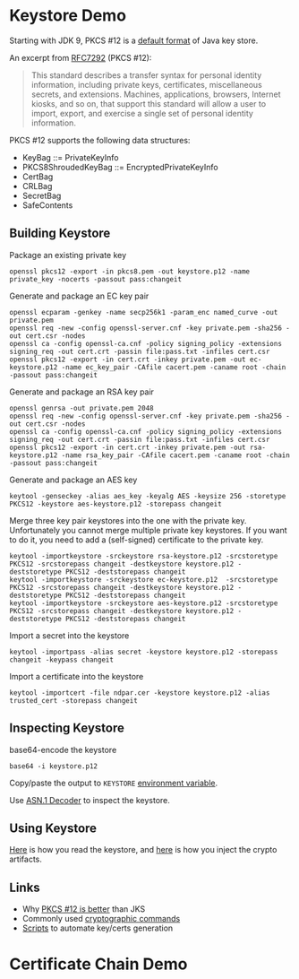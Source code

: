 # Keystore Demo

Starting with JDK 9, PKCS #12 is a [default format](https://blogs.oracle.com/jtc/jdk9-keytool-transitions-default-keystore-to-pkcs12) of Java key store.

An excerpt from [RFC7292](https://tools.ietf.org/html/rfc7292) (PKCS #12):

> This standard describes a transfer syntax for personal identity
> information, including private keys, certificates, miscellaneous
> secrets, and extensions. Machines, applications, browsers, Internet
> kiosks, and so on, that support this standard will allow a user to
> import, export, and exercise a single set of personal identity
> information.

PKCS #12 supports the following data structures:

- KeyBag ::= PrivateKeyInfo
- PKCS8ShroudedKeyBag ::= EncryptedPrivateKeyInfo
- CertBag
- CRLBag
- SecretBag
- SafeContents

## Building Keystore

Package an existing private key

    openssl pkcs12 -export -in pkcs8.pem -out keystore.p12 -name private_key -nocerts -passout pass:changeit

Generate and package an EC key pair

    openssl ecparam -genkey -name secp256k1 -param_enc named_curve -out private.pem
    openssl req -new -config openssl-server.cnf -key private.pem -sha256 -out cert.csr -nodes
    openssl ca -config openssl-ca.cnf -policy signing_policy -extensions signing_req -out cert.crt -passin file:pass.txt -infiles cert.csr
    openssl pkcs12 -export -in cert.crt -inkey private.pem -out ec-keystore.p12 -name ec_key_pair -CAfile cacert.pem -caname root -chain -passout pass:changeit

Generate and package an RSA key pair

    openssl genrsa -out private.pem 2048
    openssl req -new -config openssl-server.cnf -key private.pem -sha256 -out cert.csr -nodes
    openssl ca -config openssl-ca.cnf -policy signing_policy -extensions signing_req -out cert.crt -passin file:pass.txt -infiles cert.csr
    openssl pkcs12 -export -in cert.crt -inkey private.pem -out rsa-keystore.p12 -name rsa_key_pair -CAfile cacert.pem -caname root -chain -passout pass:changeit

Generate and package an AES key

    keytool -genseckey -alias aes_key -keyalg AES -keysize 256 -storetype PKCS12 -keystore aes-keystore.p12 -storepass changeit

Merge three key pair keystores into the one with the private key. Unfortunately you cannot merge multiple private key keystores. If you want to do it, you need to add a (self-signed) certificate to the private key.

    keytool -importkeystore -srckeystore rsa-keystore.p12 -srcstoretype PKCS12 -srcstorepass changeit -destkeystore keystore.p12 -deststoretype PKCS12 -deststorepass changeit
    keytool -importkeystore -srckeystore ec-keystore.p12  -srcstoretype PKCS12 -srcstorepass changeit -destkeystore keystore.p12 -deststoretype PKCS12 -deststorepass changeit
    keytool -importkeystore -srckeystore aes-keystore.p12 -srcstoretype PKCS12 -srcstorepass changeit -destkeystore keystore.p12 -deststoretype PKCS12 -deststorepass changeit

Import a secret into the keystore

    keytool -importpass -alias secret -keystore keystore.p12 -storepass changeit -keypass changeit

Import a certificate into the keystore

    keytool -importcert -file ndpar.cer -keystore keystore.p12 -alias trusted_cert -storepass changeit


## Inspecting Keystore

base64-encode the keystore

    base64 -i keystore.p12

Copy/paste the output to `KEYSTORE` [environment variable](src/main/resources/application.yml).

Use [ASN.1 Decoder](http://lapo.it/asn1js/) to inspect the keystore.


## Using Keystore

[Here](src/main/java/com/ndpar/demo/crypto/KeyStoreConfig.java) is how you read the keystore,
and [here](src/test/java/com/ndpar/demo/crypto/KeyStoreConfigTests.java) is how you inject the crypto artifacts.


## Links

- Why [PKCS #12 is better](https://neilmadden.wordpress.com/2017/11/17/java-keystores-the-gory-details/) than JKS
- Commonly used [cryptographic commands](https://blog.ndpar.com/2017/04/24/cryptography-tools/)
- [Scripts](https://github.com/ndpar/openssl) to automate key/certs generation

# Certificate Chain Demo

